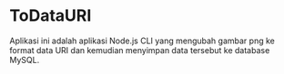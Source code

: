# ToDataURI


Aplikasi ini adalah aplikasi Node.js CLI yang mengubah gambar png ke format data URI dan kemudian menyimpan data tersebut ke database MySQL. 


